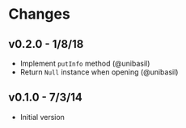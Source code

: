 # Changes

## v0.2.0 - 1/8/18

* Implement `putInfo` method (@unibasil)
* Return `Null` instance when opening (@unibasil)

## v0.1.0 - 7/3/14

* Initial version
